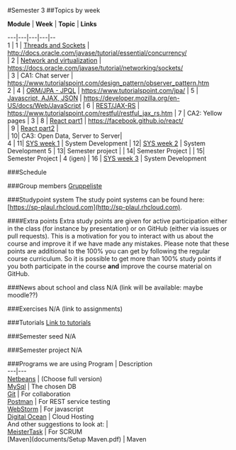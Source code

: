 #Semester 3
##Topics by week

**Module**	| **Week**	| **Topic**	| **Links**  

---|---|---|---|--  
1	| 1	| [Threads and Sockets](https://github.com/CphBusCosSem3/week1-concurrency)	| http://docs.oracle.com/javase/tutorial/essential/concurrency/  
	| 2	| [Network and virtualization](https://github.com/CphBusCosSem3/week2-network)	| https://docs.oracle.com/javase/tutorial/networking/sockets/  
	| 3	| CA1: Chat server	| https://www.tutorialspoint.com/design_pattern/observer_pattern.htm  
2	| 4	| [ORM/JPA - JPQL](https://github.com/CphBusCosSem3/week4-orm-jpa)	| https://www.tutorialspoint.com/jpa/
	| 5	| [Javascript, AJAX, JSON](https://github.com/CphBusCosSem3/week5-javascript)	| https://developer.mozilla.org/en-US/docs/Web/JavaScript
	| 6	| [REST/JAX-RS](https://github.com/CphBusCosSem3/week6-rest)	| https://www.tutorialspoint.com/restful/restful_jax_rs.htm
	| 7	| CA2: Yellow pages	| 
3	| 8	| [React part1](https://github.com/CphBusCosSem3/week8-react1)	| https://facebook.github.io/react/  
	| 9	| [React part2](https://github.com/CphBusCosSem3/week9-react2)	|  
	| 10| CA3: Open Data, Server to Server| 	  
4	| 11| [SYS week 1](https://github.com/CphBusCosSem3/week11-System_Development) | System Development
	| 12| [SYS week 2](https://github.com/CphBusCosSem3/week12-System_Development) | System Development
5	| 13| Semester project		| 
	| 14| Semester Project		| 
	| 15| Semester Project		| 
4 (igen) | 16 | [SYS week 3](https://github.com/CphBusCosSem3/week16-System_Development) | System Development

###Schedule

###Group members
[Gruppeliste](https://docs.google.com/spreadsheets/d/1OWD1dNG7-3ZIXFrwwhQbbsmxGuJTOx6KNtP2peITupk/edit?usp=sharing)

###Studypoint system
The study point systems can be found here: [https://sp-plaul.rhcloud.com](http://sp-plaul.rhcloud.com).

####Extra points
Extra study points are given for active participation either in the class (for instance by presentation) or on GitHub (either via issues or pull requests). This is a motivation for you to interact with us about the course and improve it if we have made any mistakes. Please note that these points are additional to the 100% you can get by following the regular course curriculum. So it is possible to get more than 100% study points if you both participate in the course **and** improve the course material on GitHub.

###News about school and class
N/A (link will be available: maybe moodle??)

###Exercises
N/A (link to assignments)

###Tutorials
[Link to tutorials](https://github.com/CphBusCosSem3/tutorials)

###Semester seed
N/A

###Semester project
N/A

###Programs we are using
Program | Description  
---|---  
[Netbeans](https://netbeans.org/downloads/)     | (Choose full version)  
[MySql](http://dev.mysql.com/downloads/mysql/)  | The chosen DB  
[Git](https://git-scm.com/downloads)            | For collaboration  
[Postman](https://www.getpostman.com/)          | For REST service testing  
[WebStorm](https://www.jetbrains.com/student/)  | For javascript  
[Digital Ocean](https://www.digitalocean.com/)  | Cloud Hosting  
And other suggestions to look at:               |  
[MeisterTask](https://www.meistertask.com/)     | For SCRUM  
[Maven](documents/Setup Maven.pdf)		| Maven



